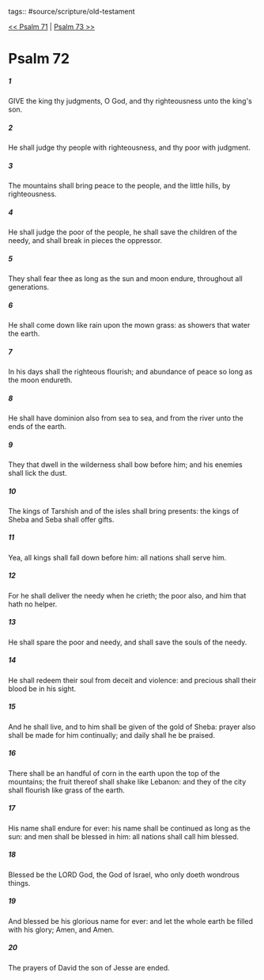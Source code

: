 tags:: #source/scripture/old-testament

[<< Psalm 71](old-testament/19_Psalms/Psalm_71.md) | [Psalm 73 >>](old-testament/19_Psalms/Psalm_73.md)

# Psalm 72

##### 1

GIVE the king thy judgments, O God, and thy righteousness unto the king's son.

##### 2

He shall judge thy people with righteousness, and thy poor with judgment.

##### 3

The mountains shall bring peace to the people, and the little hills, by righteousness.

##### 4

He shall judge the poor of the people, he shall save the children of the needy, and shall break in pieces the oppressor.

##### 5

They shall fear thee as long as the sun and moon endure, throughout all generations.

##### 6

He shall come down like rain upon the mown grass: as showers that water the earth.

##### 7

In his days shall the righteous flourish; and abundance of peace so long as the moon endureth.

##### 8

He shall have dominion also from sea to sea, and from the river unto the ends of the earth.

##### 9

They that dwell in the wilderness shall bow before him; and his enemies shall lick the dust.

##### 10

The kings of Tarshish and of the isles shall bring presents: the kings of Sheba and Seba shall offer gifts.

##### 11

Yea, all kings shall fall down before him: all nations shall serve him.

##### 12

For he shall deliver the needy when he crieth; the poor also, and him that hath no helper.

##### 13

He shall spare the poor and needy, and shall save the souls of the needy.

##### 14

He shall redeem their soul from deceit and violence: and precious shall their blood be in his sight.

##### 15

And he shall live, and to him shall be given of the gold of Sheba: prayer also shall be made for him continually; and daily shall he be praised.

##### 16

There shall be an handful of corn in the earth upon the top of the mountains; the fruit thereof shall shake like Lebanon: and they of the city shall flourish like grass of the earth.

##### 17

His name shall endure for ever: his name shall be continued as long as the sun: and men shall be blessed in him: all nations shall call him blessed.

##### 18

Blessed be the LORD God, the God of Israel, who only doeth wondrous things.

##### 19

And blessed be his glorious name for ever: and let the whole earth be filled with his glory; Amen, and Amen.

##### 20

The prayers of David the son of Jesse are ended.
